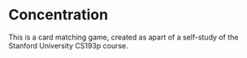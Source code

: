# Concentration

This is a card matching game, created as apart of a self-study of the Stanford University CS193p course.
